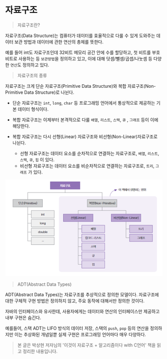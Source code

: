 # 자료구조

> 자료구조란?

자료구조(Data Structure)는 컴퓨터가 데이터를 효율적으로 다룰 수 있게 도와주는 데이터 보관 방법과 데이터에 관한 연산의 총체를 뜻한다.

예를 들어 int도 자료구조인데 32비트 메모리 공간 안에 수를 할당하고, 첫 비트를 부호비트로 사용하는 등 `보관방법`을 정의하고 있고, 이에 대해 덧셈/뺄셈/곱셉/나눗셈 등 다양한 `연산`도 정의하고 있다.



> 자료구조의 종류

자료구조는 크게 단순 자료구조(Primitive Data Structure)와 복합 자료구조(Non-Primitive Data Structure)로 나뉜다. 

- 단순 자료구조는 `int`, `long`, `char` 등 프로그래밍 언어에서 통상적으로 제공하는 기본 데이터 형식이다.

- 복합 자료구조는 이제부터 본격적으로 다룰 `배열`, `리스트`, `스택`, `큐` , `그래프` 등이 이에 해당한다.
- 복합 자료구조는 다시 선형(Linear) 자료구조와 비선형(Non-Linear)자료구조로 나뉜다.
  - 선형 자료구조는 데이터 요소를 순차적으로 연결하는 자료구조로, 
    `배열`, `리스트`, `스택`, `큐`, `힙` 이 있다.
  - 비선형 자료구조는 데이터 요소를 비순차적으로 연결하는 자료구조로, 
    `트리`, `그래프` 가 있다.

![image-20240913105212779](./images/image-20240913105212779.png)

> ADT(Abstract Data Types)

ADT(Abstract Data Types)는 자료구조를 추상적으로 정의한 모델이다. 자료구조에 대한 구체적 구현 방법은 정의하지 않고, 주요 동작에 대해서만 정의한 것이다.

자바의 인터페이스와 유사한데, 사용자에게는 데이터와 연산의 인터페이스만 제공하고 내부 구현은 숨긴다. 

예를들어, 스택 ADT는 LIFO 방식의 데이터 저장, 스택의 `push`, `pop` 등의 연산을 정의하지만 이는 추상화된 개념일뿐 실제 구현은 프로그래밍 언어마다 매우 다양하다.



> 본 글은 박상현 저자님의 '이것이 자료구조 + 알고리즘이다 with C언어' 책을 읽고 정리한 내용입니다.